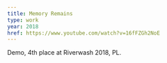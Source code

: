 ```yaml
---
title: Memory Remains
type: work
year: 2018
href: https://www.youtube.com/watch?v=16fFZGh2NoE
---
```


Demo, 4th place at Riverwash 2018, PL.